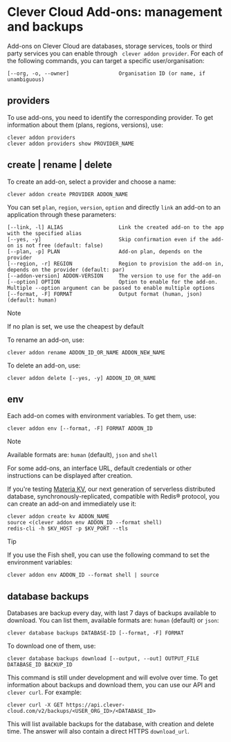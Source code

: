 # Clever Cloud Add-ons: management and backups

Add-ons on Clever Cloud are databases, storage services, tools or third party services you can enable through ` clever addon provider`. For each of the following commands, you can target a specific user/organisation:

```
[--org, -o, --owner]                Organisation ID (or name, if unambiguous)
```

## providers

To use add-ons, you need to identify the corresponding provider. To get information about them (plans, regions, versions), use:

```
clever addon providers
clever addon providers show PROVIDER_NAME
```

## create | rename | delete

To create an add-on, select a provider and choose a name:

```
clever addon create PROVIDER ADDON_NAME
```

You can set `plan`, `region`, `version`, `option` and directly `link` an add-on to an application through these parameters:

```
[--link, -l] ALIAS                  Link the created add-on to the app with the specified alias
[--yes, -y]                         Skip confirmation even if the add-on is not free (default: false)
[--plan, -p] PLAN                   Add-on plan, depends on the provider
[--region, -r] REGION               Region to provision the add-on in, depends on the provider (default: par)
[--addon-version] ADDON-VERSION     The version to use for the add-on
[--option] OPTION                   Option to enable for the add-on. Multiple --option argument can be passed to enable multiple options
[--format, -F] FORMAT               Output format (human, json) (default: human)
```

> [!NOTE]
> If no plan is set, we use the cheapest by default

To rename an add-on, use:

```
clever addon rename ADDON_ID_OR_NAME ADDON_NEW_NAME
```

To delete an add-on, use:

```
clever addon delete [--yes, -y] ADDON_ID_OR_NAME
```

## env

Each add-on comes with environment variables. To get them, use:

```
clever addon env [--format, -F] FORMAT ADDON_ID
```

> [!NOTE]
> Available formats are: `human` (default), `json` and `shell`

For some add-ons, an interface URL, default credentials or other instructions can be displayed after creation.

If you're testing [Materia KV](https://www.clever-cloud.com/developers/doc/addons/materia-kv/), our next generation of serverless distributed database, synchronously-replicated, compatible with Redis® protocol, you can create an add-on and immediately use it:

```
clever addon create kv ADDON_NAME
source <(clever addon env ADDON_ID --format shell)
redis-cli -h $KV_HOST -p $KV_PORT --tls
```

> [!TIP]
> If you use the Fish shell, you can use the following command to set the environment variables:
> ```
> clever addon env ADDON_ID --format shell | source
> ```

## database backups

Databases are backup every day, with last 7 days of backups available to download. You can list them, available formats are: `human` (default) or `json`:

```
clever database backups DATABASE-ID [--format, -F] FORMAT
```

To download one of them, use:

```
clever database backups download [--output, --out] OUTPUT_FILE DATABASE_ID BACKUP_ID
```

This command is still under development and will evolve over time. To get information about backups and download them, you can use our API and `clever curl`. For example:

```
clever curl -X GET https://api.clever-cloud.com/v2/backups/<USER_ORG_ID>/<DATABASE_ID>
```

This will list available backups for the database, with creation and delete time. The answer will also contain a direct HTTPS `download_url`.
